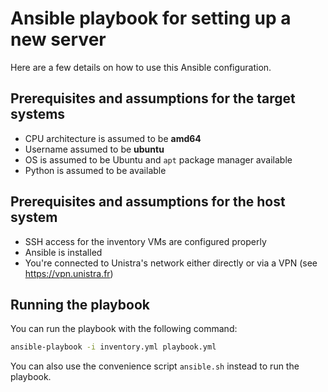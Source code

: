 # Ansible playbook for setting up a new server

Here are a few details on how to use this Ansible configuration.

## Prerequisites and assumptions for the target systems

* CPU architecture is assumed to be **amd64**
* Username assumed to be **ubuntu**
* OS is assumed to be Ubuntu and `apt` package manager available
* Python is assumed to be available

## Prerequisites and assumptions for the host system

* SSH access for the inventory VMs are configured properly
* Ansible is installed
* You're connected to Unistra's network either directly or via a VPN (see <https://vpn.unistra.fr>)

## Running the playbook

You can run the playbook with the following command:

```bash
ansible-playbook -i inventory.yml playbook.yml
```

You can also use the convenience script `ansible.sh` instead to run the playbook.
